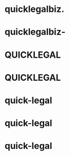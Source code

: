 # quicklegalbiz.
# quicklegalbiz-
# QUICKLEGAL
# QUICKLEGAL
# quick-legal
# quick-legal
# quick-legal
